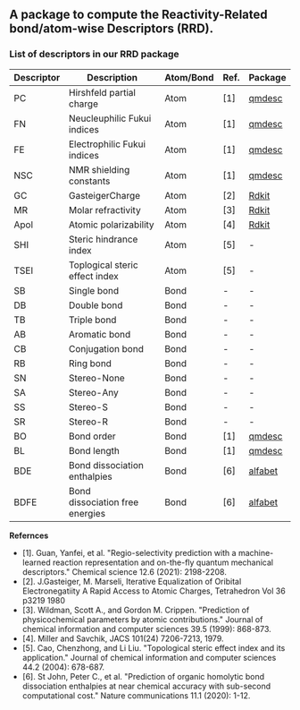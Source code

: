 ## A package to compute the Reactivity-Related bond/atom-wise Descriptors (RRD).

### List of descriptors in our RRD package

| Descriptor | Description                    | Atom/Bond | Ref.  | Package                                              |
| ---------- | ------------------------------ | --------- | ----- | ---------------------------------------------------- |
| PC         | Hirshfeld partial charge       | Atom      | \[1\] | [qmdesc](https://github.com/yanfeiguan/qmdesc)   |
| FN         | Neucleuphilic Fukui indices    | Atom      | \[1\] | [qmdesc](https://github.com/yanfeiguan/qmdesc)    |
| FE         | Electrophilic Fukui indices    | Atom      | \[1\] | [qmdesc](https://github.com/yanfeiguan/qmdesc)    |
| NSC        | NMR shielding constants        | Atom      | \[1\] | [qmdesc](https://github.com/yanfeiguan/qmdesc)   |
| GC         | GasteigerCharge                | Atom      | \[2\] | [Rdkit](https://www.rdkit.org/docs/Cookbook.html) |
| MR         | Molar refractivity             | Atom      | \[3\] | [Rdkit](https://www.rdkit.org/docs/Cookbook.html) |
| Apol       | Atomic polarizability          | Atom      | \[4\] | [Rdkit](https://www.rdkit.org/docs/Cookbook.html) |
| SHI        | Steric hindrance index         | Atom      | \[5\] | \-                                                   |
| TSEI       | Toplogical steric effect index | Atom      | \[5\] | \-                                                   |
| SB         | Single bond                    | Bond      | \-    | \-                                                   |
| DB         | Double bond                    | Bond      | \-    | \-                                                   |
| TB         | Triple bond                    | Bond      | \-    | \-                                                   |
| AB         | Aromatic bond                  | Bond      | \-    | \-                                                   |
| CB         | Conjugation bond               | Bond      | \-    | \-                                                   |
| RB         | Ring bond                      | Bond      | \-    | \-                                                   |
| SN         | Stereo-None                    | Bond      | \-    | \-                                                   |
| SA         | Stereo-Any                     | Bond      | \-    | \-                                                   |
| SS         | Stereo-S                       | Bond      | \-    | \-                                                   |
| SR         | Stereo-R                       | Bond      | \-    | \-                                                   |
| BO         | Bond order                     | Bond      | \[1\] | [qmdesc](https://github.com/yanfeiguan/qmdesc)   |
| BL         | Bond length                    | Bond      | \[1\] | [qmdesc](https://github.com/yanfeiguan/qmdesc)   |
| BDE        | Bond dissociation enthalpies   | Bond      | \[6\] | [alfabet](https://github.com/NREL/alfabet)        |'
| BDFE       | Bond dissociation free energies   | Bond      | \[6\] |[alfabet](https://github.com/NREL/alfabet)        |'


**Refernces**
- [1]. Guan, Yanfei, et al. "Regio-selectivity prediction with a machine-learned reaction representation and on-the-fly quantum mechanical descriptors." Chemical science 12.6 (2021): 2198-2208.
- [2]. J.Gasteiger, M. Marseli, Iterative Equalization of Oribital Electronegatiity A Rapid Access to Atomic Charges, Tetrahedron Vol 36 p3219 1980
- [3]. Wildman, Scott A., and Gordon M. Crippen. "Prediction of physicochemical parameters by atomic contributions." Journal of chemical information and computer sciences 39.5 (1999): 868-873.
- [4]. Miller and Savchik, JACS 101(24) 7206-7213, 1979.
- [5]. Cao, Chenzhong, and Li Liu. "Topological steric effect index and its application." Journal of chemical information and computer sciences 44.2 (2004): 678-687.
- [6]. St John, Peter C., et al. "Prediction of organic homolytic bond dissociation enthalpies at near chemical accuracy with sub-second computational cost." Nature communications 11.1 (2020): 1-12.
